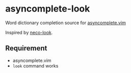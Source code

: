 # asyncomplete-look

Word dictionary completion source for [asyncomplete.vim](https://github.com/prabirshrestha/asyncomplete.vim)

Inspired by [neco-look](https://github.com/ujihisa/neco-look).

## Requirement

- asyncomplete.vim
- `look` command works
